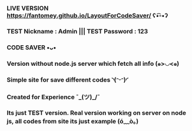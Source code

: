 ### LIVE VERSION https://fantomey.github.io/LayoutForCodeSaver/     ʕ•͡-•ʔ

### TEST Nickname : Admin     ||| TEST Password : 123



### CODE SAVER •ᴗ•
  



### Version without node.js server which fetch all info  (๑>◡<๑)

### Simple site for save different codes ◝(ᵔᵕᵔ)◜
### Created for Experience ¯\_(ツ)_/¯
### Its just TEST version. Real version working on server on node js, all codes from site its just example  (ó﹏ò｡)
